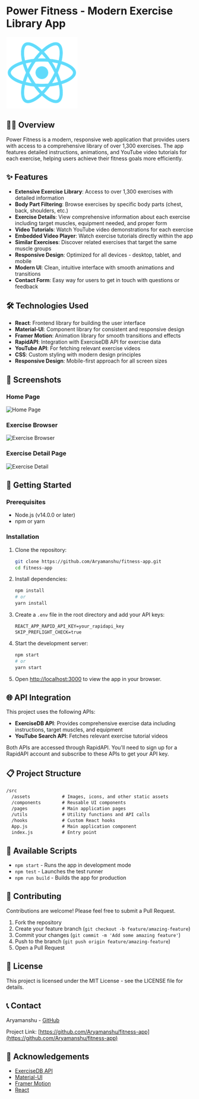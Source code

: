 # Power Fitness - Modern Exercise Library App

![Power Fitness Banner](https://github.com/Aryamanshu/fitness-app/raw/main/public/logo192.png)

## 🏋️‍♂️ Overview

Power Fitness is a modern, responsive web application that provides users with access to a comprehensive library of over 1,300 exercises. The app features detailed instructions, animations, and YouTube video tutorials for each exercise, helping users achieve their fitness goals more efficiently.

## ✨ Features

- **Extensive Exercise Library**: Access to over 1,300 exercises with detailed information
- **Body Part Filtering**: Browse exercises by specific body parts (chest, back, shoulders, etc.)
- **Exercise Details**: View comprehensive information about each exercise including target muscles, equipment needed, and proper form
- **Video Tutorials**: Watch YouTube video demonstrations for each exercise
- **Embedded Video Player**: Watch exercise tutorials directly within the app
- **Similar Exercises**: Discover related exercises that target the same muscle groups
- **Responsive Design**: Optimized for all devices - desktop, tablet, and mobile
- **Modern UI**: Clean, intuitive interface with smooth animations and transitions
- **Contact Form**: Easy way for users to get in touch with questions or feedback

## 🛠️ Technologies Used

- **React**: Frontend library for building the user interface
- **Material-UI**: Component library for consistent and responsive design
- **Framer Motion**: Animation library for smooth transitions and effects
- **RapidAPI**: Integration with ExerciseDB API for exercise data
- **YouTube API**: For fetching relevant exercise videos
- **CSS**: Custom styling with modern design principles
- **Responsive Design**: Mobile-first approach for all screen sizes

## 📱 Screenshots

### Home Page
![Home Page](https://via.placeholder.com/800x400?text=Power+Fitness+Home+Page)

### Exercise Browser
![Exercise Browser](https://via.placeholder.com/800x400?text=Exercise+Browser)

### Exercise Detail Page
![Exercise Detail](https://via.placeholder.com/800x400?text=Exercise+Detail+Page)

## 🚀 Getting Started

### Prerequisites

- Node.js (v14.0.0 or later)
- npm or yarn

### Installation

1. Clone the repository:
   ```bash
   git clone https://github.com/Aryamanshu/fitness-app.git
   cd fitness-app
   ```

2. Install dependencies:
   ```bash
   npm install
   # or
   yarn install
   ```

3. Create a `.env` file in the root directory and add your API keys:
   ```
   REACT_APP_RAPID_API_KEY=your_rapidapi_key
   SKIP_PREFLIGHT_CHECK=true
   ```

4. Start the development server:
   ```bash
   npm start
   # or
   yarn start
   ```

5. Open [http://localhost:3000](http://localhost:3000) to view the app in your browser.

## 🌐 API Integration

This project uses the following APIs:

- **ExerciseDB API**: Provides comprehensive exercise data including instructions, target muscles, and equipment
- **YouTube Search API**: Fetches relevant exercise tutorial videos

Both APIs are accessed through RapidAPI. You'll need to sign up for a RapidAPI account and subscribe to these APIs to get your API key.

## 📋 Project Structure

```
/src
  /assets            # Images, icons, and other static assets
  /components        # Reusable UI components
  /pages             # Main application pages
  /utils             # Utility functions and API calls
  /hooks             # Custom React hooks
  App.js             # Main application component
  index.js           # Entry point
```

## 🔧 Available Scripts

- `npm start` - Runs the app in development mode
- `npm test` - Launches the test runner
- `npm run build` - Builds the app for production

## 🤝 Contributing

Contributions are welcome! Please feel free to submit a Pull Request.

1. Fork the repository
2. Create your feature branch (`git checkout -b feature/amazing-feature`)
3. Commit your changes (`git commit -m 'Add some amazing feature'`)
4. Push to the branch (`git push origin feature/amazing-feature`)
5. Open a Pull Request

## 📄 License

This project is licensed under the MIT License - see the LICENSE file for details.

## 📞 Contact

Aryamanshu - [GitHub](https://github.com/Aryamanshu)

Project Link: [https://github.com/Aryamanshu/fitness-app](https://github.com/Aryamanshu/fitness-app)

## 🙏 Acknowledgements

- [ExerciseDB API](https://rapidapi.com/justin-WFnsXH_t6/api/exercisedb/)
- [Material-UI](https://mui.com/)
- [Framer Motion](https://www.framer.com/motion/)
- [React](https://reactjs.org/)
